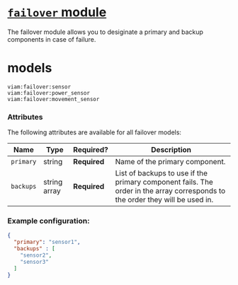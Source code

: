 # [`failover` module](<https://github.com/viam-modules/failover>)

The failover module allows you to desiginate a primary and backup components in case of failure.
# models

`viam:failover:sensor` <br>
`viam:failover:power_sensor` <br>
`viam:failover:movement_sensor` <br>


### Attributes

The following attributes are available for all failover models:

| Name          | Type   | Required?    | Description                                                                                                                                                                                                                                                                                                                                                                                                                             |
| ------------- | ------ | ------------ | --------------------------------------------------------------------------------------------------------------------------------------------------------------------------------------------------------------------------------------------------------------------------------------------------------------------------------------------------------------------------------------------------------------------------------------- |
| `primary`  | string | **Required** | Name of the primary component.                                                                                                                                                                                                                   |
| `backups` | string array |  **Required**  | List of backups to use if the primary component fails. The order in the array corresponds to the order they will be used in.

### Example configuration:

```json
{
  "primary": "sensor1",
  "backups" : [
    "sensor2",
    "sensor3"
  ]
}
```
